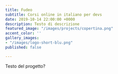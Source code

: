 ```yaml
---
title: Fudeo
subtitle: Corsi online in italiano per devs
date: 2019-10-14 22:00:00 +0000
description: Testo di descrizione
featured_image: "/images/projects/copertina.png"
accent_color: ''
gallery_images:
- "/images/logo-short-blu.png"
published: false

---
```

Testo del progetto?